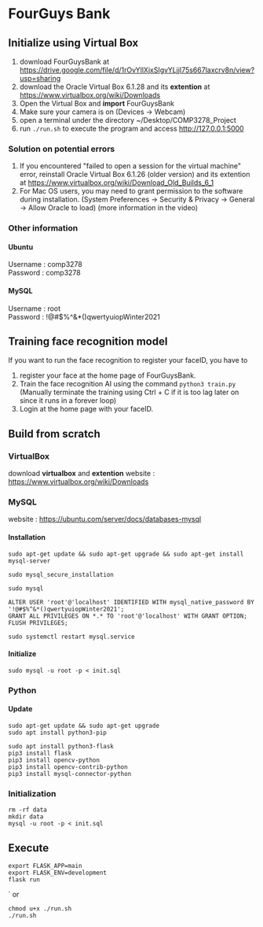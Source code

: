 # FourGuys Bank

## Initialize using Virtual Box
1. download FourGuysBank at https://drive.google.com/file/d/1rOvYllXjxSIgvYLjjI75s667laxcrv8n/view?usp=sharing
2. download the Oracle Virtual Box 6.1.28 and its **extention** at https://www.virtualbox.org/wiki/Downloads 
3. Open the Virtual Box and **import** FourGuysBank
4. Make sure your camera is on (Devices -> Webcam)
5. open a terminal under the directory ~/Desktop/COMP3278_Project
6. run `./run.sh` to execute the program and access http://127.0.0.1:5000

### Solution on potential errors
1. If you encountered "failed to open a session for the virtual machine" error, reinstall Oracle Virtual Box 6.1.26 (older version) and its extention at https://www.virtualbox.org/wiki/Download_Old_Builds_6_1
2. For Mac OS users, you may need to grant permission to the software during installation. (System Preferences -> Security & Privacy -> General -> Allow Oracle to load) (more information in the video)

### Other information
#### Ubuntu
Username : comp3278  
Password : comp3278
#### MySQL
Username : root  
Password : !@#$%^&*()qwertyuiopWinter2021

## Training face recognition model
If you want to run the face recognition to register your faceID, you have to 
1. register your face at the home page of FourGuysBank.
2. Train the face recognition AI using the command `python3 train.py`  
    (Manually terminate the training using Ctrl + C if it is too lag later on since it runs in a forever loop)
3. Login at the home page with your faceID.

## Build from scratch
### VirtualBox
download **virtualbox** and **extention**
website : https://www.virtualbox.org/wiki/Downloads

### MySQL

website : https://ubuntu.com/server/docs/databases-mysql

#### Installation
```
sudo apt-get update && sudo apt-get upgrade && sudo apt-get install mysql-server

sudo mysql_secure_installation

sudo mysql

ALTER USER 'root'@'localhost' IDENTIFIED WITH mysql_native_password BY '!@#$%^&*()qwertyuiopWinter2021';
GRANT ALL PRIVILEGES ON *.* TO 'root'@'localhost' WITH GRANT OPTION;
FLUSH PRIVILEGES;

sudo systemctl restart mysql.service
```

#### Initialize
```
sudo mysql -u root -p < init.sql
```

### Python

#### Update
```
sudo apt-get update && sudo apt-get upgrade
sudo apt install python3-pip

sudo apt install python3-flask
pip3 install flask
pip3 install opencv-python
pip3 install opencv-contrib-python
pip3 install mysql-connector-python
```

### Initialization
```
rm -rf data
mkdir data
mysql -u root -p < init.sql
```

## Execute

```
export FLASK_APP=main
export FLASK_ENV=development
flask run
```
`
or
```
chmod u+x ./run.sh
./run.sh
```
